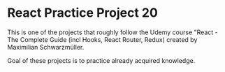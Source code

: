 # React Practice Project 20

This is one of the projects that roughly follow the Udemy course "React - The Complete Guide (incl Hooks, React Router, Redux) created by Maximilian Schwarzmüller.

Goal of these projects is to practice already acquired knowledge.